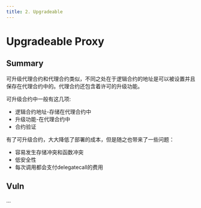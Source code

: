 ```yaml
---
title: 2. Upgradeable
---
```

# Upgradeable Proxy
## Summary

可升级代理合约和代理合约类似，不同之处在于逻辑合约的地址是可以被设置并且保存在代理合约中的。代理合约还包含着许可的升级功能。

可升级合约中一般有这几项:
- 逻辑合约地址-存储在代理合约中
- 升级功能-在代理合约中
- 合约验证

有了可升级合约，大大降低了部署的成本，但是随之也带来了一些问题：
- 容易发生存储冲突和函数冲突
- 低安全性
- 每次调用都会支付delegatecall的费用

## Vuln

...
